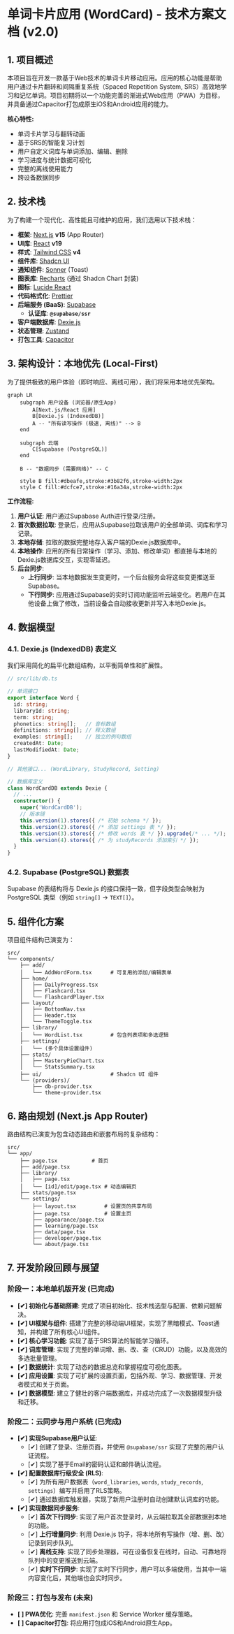 # 单词卡片应用 (WordCard) - 技术方案文档 (v2.0)

## 1. 项目概述

本项目旨在开发一款基于Web技术的单词卡片移动应用。应用的核心功能是帮助用户通过卡片翻转和间隔重复系统（Spaced Repetition System, SRS）高效地学习和记忆单词。项目初期将以一个功能完善的渐进式Web应用（PWA）为目标，并具备通过Capacitor打包成原生iOS和Android应用的能力。

**核心特性:**
- 单词卡片学习与翻转动画
- 基于SRS的智能复习计划
- 用户自定义词库与单词添加、编辑、删除
- 学习进度与统计数据可视化
- 完整的离线使用能力
- 跨设备数据同步

## 2. 技术栈

为了构建一个现代化、高性能且可维护的应用，我们选用以下技术栈：

- **框架**: [Next.js](https://nextjs.org/) **v15** (App Router)
- **UI库**: [React](https://react.dev/) **v19**
- **样式**: [Tailwind CSS](https://tailwindcss.com/) **v4**
- **组件库**: [Shadcn UI](https://ui.shadcn.com/)
- **通知组件**: [Sonner](https://sonner.emilkowal.ski/) (Toast)
- **图表库**: [Recharts](https://recharts.org/) (通过 Shadcn Chart 封装)
- **图标**: [Lucide React](https://lucide.dev/)
- **代码格式化**: [Prettier](https://prettier.io/)
- **后端服务 (BaaS)**: [Supabase](https://supabase.com/)
  - **认证库**: **`@supabase/ssr`**
- **客户端数据库**: [Dexie.js](https://dexie.org/)
- **状态管理**: [Zustand](https://zustand-demo.pmnd.rs/)
- **打包工具**: [Capacitor](https://capacitorjs.com/)

## 3. 架构设计：本地优先 (Local-First)

为了提供极致的用户体验（即时响应、离线可用），我们将采用本地优先架构。

```mermaid
graph LR
    subgraph 用户设备 (浏览器/原生App)
        A[Next.js/React 应用]
        B[Dexie.js (IndexedDB)]
        A -- "所有读写操作 (极速, 离线)" --> B
    end

    subgraph 云端
        C[Supabase (PostgreSQL)]
    end

    B -- "数据同步 (需要网络)" -- C

    style B fill:#dbeafe,stroke:#3b82f6,stroke-width:2px
    style C fill:#dcfce7,stroke:#16a34a,stroke-width:2px
```

**工作流程:**
1.  **用户认证**: 用户通过Supabase Auth进行登录/注册。
2.  **首次数据拉取**: 登录后，应用从Supabase拉取该用户的全部单词、词库和学习记录。
3.  **本地存储**: 拉取的数据完整地存入客户端的Dexie.js数据库中。
4.  **本地操作**: 应用的所有日常操作（学习、添加、修改单词）都直接与本地的Dexie.js数据库交互，实现零延迟。
5.  **后台同步**:
    - **上行同步**: 当本地数据发生变更时，一个后台服务会将这些变更推送至Supabase。
    - **下行同步**: 应用通过Supabase的实时订阅功能监听云端变化。若用户在其他设备上做了修改，当前设备会自动接收更新并写入本地Dexie.js。

## 4. 数据模型

### 4.1. Dexie.js (IndexedDB) 表定义

我们采用简化的扁平化数组结构，以平衡简单性和扩展性。

```typescript
// src/lib/db.ts

// 单词接口
export interface Word {
  id: string;
  libraryId: string;
  term: string;
  phonetics: string[];   // 音标数组
  definitions: string[]; // 释义数组
  examples: string[];    // 独立的例句数组
  createdAt: Date;
  lastModifiedAt: Date;
}

// 其他接口... (WordLibrary, StudyRecord, Setting)

// 数据库定义
class WordCardDB extends Dexie {
  // ...
  constructor() {
    super('WordCardDB');
    // 版本链
    this.version(1).stores({ /* 初始 schema */ });
    this.version(2).stores({ /* 添加 settings 表 */ });
    this.version(3).stores({ /* 修改 words 表 */ }).upgrade(/* ... */);
    this.version(4).stores({ /* 为 studyRecords 添加索引 */ });
  }
}
```

### 4.2. Supabase (PostgreSQL) 数据表
Supabase 的表结构将与 Dexie.js 的接口保持一致，但字段类型会映射为 PostgreSQL 类型（例如 `string[]` -> `TEXT[]`）。

## 5. 组件化方案

项目组件结构已演变为：
```
src/
└── components/
    ├── add/
    │   └── AddWordForm.tsx      # 可复用的添加/编辑表单
    ├── home/
    │   ├── DailyProgress.tsx
    │   ├── Flashcard.tsx
    │   └── FlashcardPlayer.tsx
    ├── layout/
    │   ├── BottomNav.tsx
    │   ├── Header.tsx
    │   └── ThemeToggle.tsx
    ├── library/
    │   └── WordList.tsx         # 包含列表项和多选逻辑
    ├── settings/
    │   └── (多个具体设置组件)
    ├── stats/
    │   ├── MasteryPieChart.tsx
    │   └── StatsSummary.tsx
    ├── ui/                      # Shadcn UI 组件
    └── (providers)/
        ├── db-provider.tsx
        └── theme-provider.tsx
```

## 6. 路由规划 (Next.js App Router)

路由结构已演变为包含动态路由和嵌套布局的复杂结构：
```
src/
└── app/
    ├── page.tsx           # 首页
    ├── add/page.tsx
    ├── library/
    │   ├── page.tsx
    │   └── [id]/edit/page.tsx # 动态编辑页
    ├── stats/page.tsx
    └── settings/
        ├── layout.tsx         # 设置页的共享布局
        ├── page.tsx           # 设置主页
        ├── appearance/page.tsx
        ├── learning/page.tsx
        ├── data/page.tsx
        ├── developer/page.tsx
        └── about/page.tsx
```

## 7. 开发阶段回顾与展望

### **阶段一：本地单机版开发 (已完成)**

-   **[✔] 初始化与基础搭建**: 完成了项目初始化、技术栈选型与配置、依赖问题解决。
-   **[✔] UI框架与组件**: 搭建了完整的移动端UI框架，实现了黑暗模式、Toast通知，并构建了所有核心UI组件。
-   **[✔] 核心学习功能**: 实现了基于SRS算法的智能学习循环。
-   **[✔] 词库管理**: 实现了完整的单词增、删、改、查（CRUD）功能，以及高效的多选批量管理。
-   **[✔] 数据统计**: 实现了动态的数据总览和掌握程度可视化图表。
-   **[✔] 应用设置**: 实现了可扩展的设置页面，包括外观、学习、数据管理、开发者模式和关于页面。
-   **[✔] 数据模型**: 建立了健壮的客户端数据库，并成功完成了一次数据模型升级和迁移。

### **阶段二：云同步与用户系统 (已完成)**

-   **[✔] 实现Supabase用户认证**:
    - [✔] 创建了登录、注册页面，并使用 `@supabase/ssr` 实现了完整的用户认证流程。
    - [✔] 实现了基于Email的密码认证和邮件确认流程。
-   **[✔] 配置数据库行级安全 (RLS)**:
    - [✔] 为所有用户数据表（`word_libraries`, `words`, `study_records`, `settings`）编写并启用了RLS策略。
    - [✔] 通过数据库触发器，实现了新用户注册时自动创建默认词库的功能。
-   **[✔] 实现数据同步服务**:
    - [✔] **首次下行同步**: 实现了用户首次登录时，从云端拉取其全部数据到本地的功能。
    - [✔] **上行增量同步**: 利用 Dexie.js 钩子，将本地所有写操作（增、删、改）记录到同步队列。
    - [✔] **离线支持**: 实现了同步处理器，可在设备恢复在线时，自动、可靠地将队列中的变更推送到云端。
    - [✔] **实时下行同步**: 实现了实时下行同步，用户可以多端使用，当其中一端内容变化后，其他端也会实时同步。

### **阶段三：打包与发布 (未来)**
-   **[ ] PWA优化**: 完善 `manifest.json` 和 Service Worker 缓存策略。
-   **[ ] Capacitor打包**: 将应用打包成iOS和Android原生App。